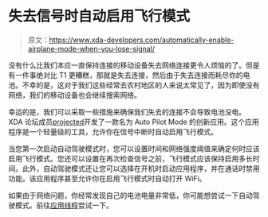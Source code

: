# 失去信号时自动启用飞行模式

> 原文：<https://www.xda-developers.com/automatically-enable-airplane-mode-when-you-lose-signal/>

没有什么比我们本应一直保持连接的移动设备失去网络连接更令人烦恼的了。但是有一件事绝对比 T1 更糟糕，那就是失去连接，然后由于失去连接而耗尽你的电池。不幸的是，这对于我们这些经常去农村地区的人来说太常见了，因为即使没有网络，我们的移动设备也会继续搜索网络。

幸运的是，我们可以采取一些措施来确保我们失去的连接不会导致电池没电。XDA 论坛成员[projected](http://forum.xda-developers.com/member.php?u=5764281)开发了一款名为 Auto Pilot Mode 的创新应用。这个应用程序是一个轻量级的工具，允许你在信号中断时自动启用飞行模式。

当您第一次启动自动驾驶模式时，您可以设置时间和网络强度阈值来确定何时应该启用飞行模式。您还可以设置在再次检查信号之前，飞行模式应该保持启用多长时间。此外，自动驾驶模式还让您可以选择在开机时启动应用程序，并在通话时禁用功能。该应用程序甚至允许你在启用飞行模式时自动打开 WiFi。

如果由于网络问题，你经常发现自己的电池电量非常低，你可能想尝试一下自动驾驶模式。前往[应用线程](http://forum.xda-developers.com/showthread.php?t=2698432)尝试一下。